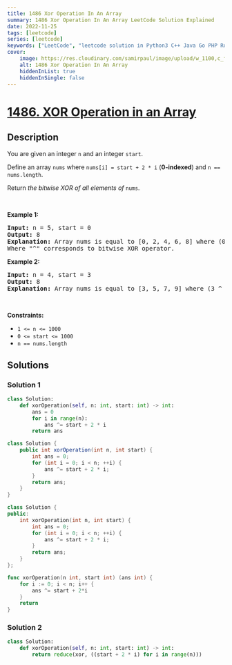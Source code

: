 ```yaml
---
title: 1486 Xor Operation In An Array
summary: 1486 Xor Operation In An Array LeetCode Solution Explained
date: 2022-11-25
tags: [leetcode]
series: [leetcode]
keywords: ["LeetCode", "leetcode solution in Python3 C++ Java Go PHP Ruby Swift TypeScript Rust C# JavaScript C", "1486 Xor Operation In An Array LeetCode Solution Explained in all languages"]
cover:
    image: https://res.cloudinary.com/samirpaul/image/upload/w_1100,c_fit,co_rgb:FFFFFF,l_text:Arial_75_bold:1486 Xor Operation In An Array - Solution Explained/problem-solving.webp
    alt: 1486 Xor Operation In An Array
    hiddenInList: true
    hiddenInSingle: false
---
```



# [1486. XOR Operation in an Array](https://leetcode.com/problems/xor-operation-in-an-array)


## Description

<p>You are given an integer <code>n</code> and an integer <code>start</code>.</p>

<p>Define an array <code>nums</code> where <code>nums[i] = start + 2 * i</code> (<strong>0-indexed</strong>) and <code>n == nums.length</code>.</p>

<p>Return <em>the bitwise XOR of all elements of</em> <code>nums</code>.</p>

<p>&nbsp;</p>
<p><strong class="example">Example 1:</strong></p>

<pre>
<strong>Input:</strong> n = 5, start = 0
<strong>Output:</strong> 8
<strong>Explanation:</strong> Array nums is equal to [0, 2, 4, 6, 8] where (0 ^ 2 ^ 4 ^ 6 ^ 8) = 8.
Where &quot;^&quot; corresponds to bitwise XOR operator.
</pre>

<p><strong class="example">Example 2:</strong></p>

<pre>
<strong>Input:</strong> n = 4, start = 3
<strong>Output:</strong> 8
<strong>Explanation:</strong> Array nums is equal to [3, 5, 7, 9] where (3 ^ 5 ^ 7 ^ 9) = 8.
</pre>

<p>&nbsp;</p>
<p><strong>Constraints:</strong></p>

<ul>
	<li><code>1 &lt;= n &lt;= 1000</code></li>
	<li><code>0 &lt;= start &lt;= 1000</code></li>
	<li><code>n == nums.length</code></li>
</ul>

## Solutions

### Solution 1

<!-- tabs:start -->

```python
class Solution:
    def xorOperation(self, n: int, start: int) -> int:
        ans = 0
        for i in range(n):
            ans ^= start + 2 * i
        return ans
```

```java
class Solution {
    public int xorOperation(int n, int start) {
        int ans = 0;
        for (int i = 0; i < n; ++i) {
            ans ^= start + 2 * i;
        }
        return ans;
    }
}
```

```cpp
class Solution {
public:
    int xorOperation(int n, int start) {
        int ans = 0;
        for (int i = 0; i < n; ++i) {
            ans ^= start + 2 * i;
        }
        return ans;
    }
};
```

```go
func xorOperation(n int, start int) (ans int) {
	for i := 0; i < n; i++ {
		ans ^= start + 2*i
	}
	return
}
```

<!-- tabs:end -->

### Solution 2

<!-- tabs:start -->

```python
class Solution:
    def xorOperation(self, n: int, start: int) -> int:
        return reduce(xor, ((start + 2 * i) for i in range(n)))
```

<!-- tabs:end -->

<!-- end -->
